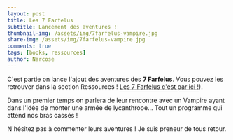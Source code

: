 ```yaml
---
layout: post
title: Les 7 Farfelus
subtitle: Lancement des aventures !
thumbnail-img: /assets/img/7farfelus-vampire.jpg
share-img: /assets/img/7farfelus-vampire.jpg
comments: true
tags: [books, ressources]
author: Narcose
---
```


C'est partie on lance l'ajout des aventures des **7 Farfelus**. Vous pouvez les retrouver dans la section Ressources ! [Les 7 Farfelus c'est par ici !](https://narcose973.github.io/histoires-dnd/Les7Farfelus/README)). 

Dans un premier temps on parlera de leur rencontre avec un Vampire ayant dans l'idée de monter une armée de lycanthrope... Tout un programme qui attend nos bras cassés !

N'hésitez pas à commenter leurs aventures ! Je suis preneur de tous retour. 